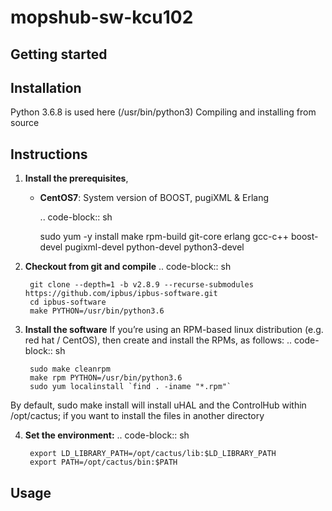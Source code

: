 # mopshub-sw-kcu102

## Getting started
## Installation
 Python 3.6.8 is used here (/usr/bin/python3)
 Compiling and installing from source
 
Instructions
------------

1. **Install the prerequisites**, 
   * **CentOS7**: System version of BOOST, pugiXML & Erlang
     
     .. code-block:: sh
     
		sudo yum -y install make rpm-build git-core erlang gcc-c++ boost-devel pugixml-devel python-devel python3-devel
     
2. **Checkout from git and compile**
     .. code-block:: sh
     
		git clone --depth=1 -b v2.8.9 --recurse-submodules https://github.com/ipbus/ipbus-software.git
		cd ipbus-software
		make PYTHON=/usr/bin/python3.6
3. **Install the software**
	If you’re using an RPM-based linux distribution (e.g. red hat / CentOS), then create and install the RPMs, as follows:
     .. code-block:: sh
		
		sudo make cleanrpm
		make rpm PYTHON=/usr/bin/python3.6
		sudo yum localinstall `find . -iname "*.rpm"`

By default, sudo make install will install uHAL and the ControlHub within /opt/cactus; if you want to install the files in another directory

4. **Set the environment:**
     .. code-block:: sh
		
		export LD_LIBRARY_PATH=/opt/cactus/lib:$LD_LIBRARY_PATH
		export PATH=/opt/cactus/bin:$PATH
## Usage

